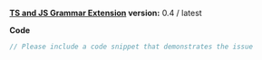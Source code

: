 
**[TS and JS Grammar Extension](https://marketplace.visualstudio.com/items?itemName=ms-vscode.typescript-javascript-grammar) version:**  0.4 / latest

**Code**

```ts
// Please include a code snippet that demonstrates the issue

```
